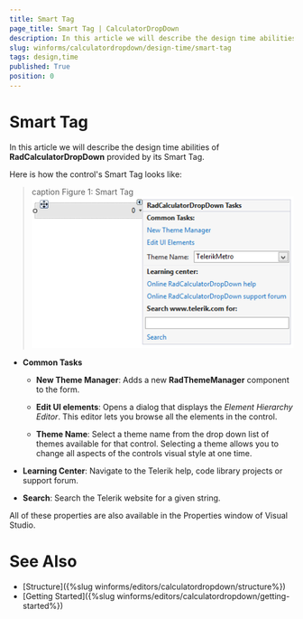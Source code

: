```yaml
---
title: Smart Tag
page_title: Smart Tag | CalculatorDropDown
description: In this article we will describe the design time abilities of RadCalculatorDropDown provided by its Smart Tag.
slug: winforms/calculatordropdown/design-time/smart-tag
tags: design,time
published: True
position: 0
---
```


# Smart Tag

In this article we will describe the design time abilities of __RadCalculatorDropDown__ provided by its Smart Tag. 

Here is how the control's Smart Tag looks like:

>caption Figure 1: Smart Tag
![calculatordropdown-design-time-smart-tag 001](images/calculatordropdown-design-time-smart-tag001.png)

* __Common Tasks__

	* __New Theme Manager__: Adds a new __RadThemeManager__ component to the form.

	* __Edit UI elements__: Opens a dialog that displays the *Element Hierarchy Editor*. This editor lets you browse all the elements in the control.

	* __Theme Name__: Select a theme name from the drop down list of themes available for that control. Selecting a theme allows you to change all aspects of the controls visual style at one time.

* __Learning Center__: Navigate to the Telerik help, code library projects or support forum.

* __Search__: Search the Telerik website for a given string.

All of these properties are also available in the Properties window of Visual Studio.

# See Also

* [Structure]({%slug winforms/editors/calculatordropdown/structure%})
* [Getting Started]({%slug winforms/editors/calculatordropdown/getting-started%})
